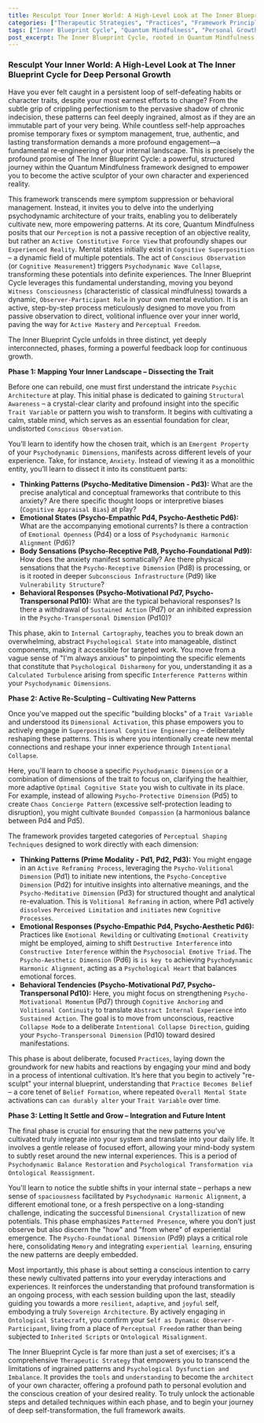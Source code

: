 ```yaml
---
title: Resculpt Your Inner World: A High-Level Look at The Inner Blueprint Cycle for Deep Personal Growth
categories: ["Therapeutic Strategies", "Practices", "Framework Principles"]
tags: ["Inner Blueprint Cycle", "Quantum Mindfulness", "Personal Growth", "Self-Transformation", "Psychodynamic Dimensions", "Conscious Observation", "Active Mastery", "Perceptual Freedom", "Sovereign Architecture", "Belief Formation"]
post_excerpt: The Inner Blueprint Cycle, rooted in Quantum Mindfulness, offers a powerful framework for profound personal transformation. This three-phase process guides individuals from passively observing self-defeating patterns to actively re-sculpting their internal landscape. By understanding the underlying psychodynamic architecture, you can become the conscious architect of your character, cultivating lasting change and a more resilient self.
---
```


### Resculpt Your Inner World: A High-Level Look at The Inner Blueprint Cycle for Deep Personal Growth

Have you ever felt caught in a persistent loop of self-defeating habits or character traits, despite your most earnest efforts to change? From the subtle grip of crippling perfectionism to the pervasive shadow of chronic indecision, these patterns can feel deeply ingrained, almost as if they are an immutable part of your very being. While countless self-help approaches promise temporary fixes or symptom management, true, authentic, and lasting transformation demands a more profound engagement—a fundamental re-engineering of your internal landscape. This is precisely the profound promise of The Inner Blueprint Cycle: a powerful, structured journey within the Quantum Mindfulness framework designed to empower you to become the active sculptor of your own character and experienced reality.

This framework transcends mere symptom suppression or behavioral management. Instead, it invites you to delve into the underlying psychodynamic architecture of your traits, enabling you to deliberately cultivate new, more empowering patterns. At its core, Quantum Mindfulness posits that our `Perception` is not a passive reception of an objective reality, but rather an `Active Constitutive Force View` that profoundly shapes our `Experienced Reality`. Mental states initially exist in `Cognitive Superposition` – a dynamic field of multiple potentials. The act of `Conscious Observation` (or `Cognitive Measurement`) triggers `Psychodynamic Wave Collapse`, transforming these potentials into definite experiences. The Inner Blueprint Cycle leverages this fundamental understanding, moving you beyond `Witness Consciousness` (characteristic of classical mindfulness) towards a dynamic, `Observer-Participant Role` in your own mental evolution. It is an active, step-by-step process meticulously designed to move you from passive observation to direct, volitional influence over your inner world, paving the way for `Active Mastery` and `Perceptual Freedom`.

The Inner Blueprint Cycle unfolds in three distinct, yet deeply interconnected, phases, forming a powerful feedback loop for continuous growth.

**Phase 1: Mapping Your Inner Landscape – Dissecting the Trait**

Before one can rebuild, one must first understand the intricate `Psychic Architecture` at play. This initial phase is dedicated to gaining `Structural Awareness` – a crystal-clear clarity and profound insight into the specific `Trait Variable` or pattern you wish to transform. It begins with cultivating a calm, stable mind, which serves as an essential foundation for clear, undistorted `Conscious Observation`.

You’ll learn to identify how the chosen trait, which is an `Emergent Property` of your `Psychodynamic Dimensions`, manifests across different levels of your experience. Take, for instance, `Anxiety`. Instead of viewing it as a monolithic entity, you’ll learn to dissect it into its constituent parts:
*   **Thinking Patterns (Psycho-Meditative Dimension - Pd3):** What are the precise analytical and conceptual frameworks that contribute to this anxiety? Are there specific thought loops or interpretive biases (`Cognitive Appraisal Bias`) at play?
*   **Emotional States (Psycho-Empathic Pd4, Psycho-Aesthetic Pd6):** What are the accompanying emotional currents? Is there a contraction of `Emotional Openness` (Pd4) or a loss of `Psychodynamic Harmonic Alignment` (Pd6)?
*   **Body Sensations (Psycho-Receptive Pd8, Psycho-Foundational Pd9):** How does the anxiety manifest somatically? Are there physical sensations that the `Psycho-Receptive Dimension` (Pd8) is processing, or is it rooted in deeper `Subconscious Infrastructure` (Pd9) like `Vulnerability Structure`?
*   **Behavioral Responses (Psycho-Motivational Pd7, Psycho-Transpersonal Pd10):** What are the typical behavioral responses? Is there a withdrawal of `Sustained Action` (Pd7) or an inhibited expression in the `Psycho-Transpersonal Dimension` (Pd10)?

This phase, akin to `Internal Cartography`, teaches you to break down an overwhelming, abstract `Psychological State` into manageable, distinct components, making it accessible for targeted work. You move from a vague sense of "I'm always anxious" to pinpointing the specific elements that constitute that `Psychological Disharmony` for you, understanding it as a `Calculated Turbulence` arising from specific `Interference Patterns` within your `Psychodynamic Dimensions`.

**Phase 2: Active Re-Sculpting – Cultivating New Patterns**

Once you've mapped out the specific "building blocks" of a `Trait Variable` and understood its `Dimensional Activation`, this phase empowers you to actively engage in `Superpositional Cognitive Engineering` – deliberately reshaping these patterns. This is where you intentionally create new mental connections and reshape your inner experience through `Intentional Collapse`.

Here, you'll learn to choose a specific `Psychodynamic Dimension` or a combination of dimensions of the trait to focus on, clarifying the healthier, more adaptive `Optimal Cognitive State` you wish to cultivate in its place. For example, instead of allowing `Psycho-Protective Dimension` (Pd5) to create `Chaos Concierge Pattern` (excessive self-protection leading to disruption), you might cultivate `Bounded Compassion` (a harmonious balance between Pd4 and Pd5).

The framework provides targeted categories of `Perceptual Shaping Techniques` designed to work directly with each dimension:
*   **Thinking Patterns (Prime Modality - Pd1, Pd2, Pd3):** You might engage in an `Active Reframing Process`, leveraging the `Psycho-Volitional Dimension` (Pd1) to initiate new intentions, the `Psycho-Conceptive Dimension` (Pd2) for intuitive insights into alternative meanings, and the `Psycho-Meditative Dimension` (Pd3) for structured thought and analytical re-evaluation. This is `Volitional Reframing` in action, where Pd1 actively `dissolves` `Perceived Limitation` and `initiates` new `Cognitive Processes`.
*   **Emotional Responses (Psycho-Empathic Pd4, Psycho-Aesthetic Pd6):** Practices like `Emotional Rewilding` or cultivating `Emotional Creativity` might be employed, aiming to shift `Destructive Interference` into `Constructive Interference` within the `Psychosocial Emotive Triad`. The `Psycho-Aesthetic Dimension` (Pd6) is `is key to` achieving `Psychodynamic Harmonic Alignment`, acting as a `Psychological Heart` that balances emotional forces.
*   **Behavioral Tendencies (Psycho-Motivational Pd7, Psycho-Transpersonal Pd10):** Here, you might focus on strengthening `Psycho-Motivational Momentum` (Pd7) through `Cognitive Anchoring` and `Volitional Continuity` to translate `Abstract Internal Experience` into `Sustained Action`. The goal is to move from unconscious, reactive `Collapse Mode` to a deliberate `Intentional Collapse Direction`, guiding your `Psycho-Transpersonal Dimension` (Pd10) toward desired manifestations.

This phase is about deliberate, focused `Practices`, laying down the groundwork for new habits and reactions by engaging your mind and body in a process of intentional cultivation. It’s here that you begin to actively "re-sculpt" your internal blueprint, understanding that `Practice Becomes Belief` – a core tenet of `Belief Formation`, where repeated `Overall Mental State` activations can `can durably alter` your `Trait Variable` over time.

**Phase 3: Letting It Settle and Grow – Integration and Future Intent**

The final phase is crucial for ensuring that the new patterns you've cultivated truly integrate into your system and translate into your daily life. It involves a gentle release of focused effort, allowing your mind-body system to subtly reset around the new internal experiences. This is a period of `Psychodynamic Balance Restoration` and `Psychological Transformation via Ontological Reassignment`.

You'll learn to notice the subtle shifts in your internal state – perhaps a new sense of `spaciousness` facilitated by `Psychodynamic Harmonic Alignment`, a different emotional tone, or a fresh perspective on a long-standing challenge, indicating the successful `Dimensional Crystallization` of new potentials. This phase emphasizes `Patterned Presence`, where you don't just observe but also discern the "how" and "from where" of experiential emergence. The `Psycho-Foundational Dimension` (Pd9) plays a critical role here, consolidating `Memory` and integrating `experiential learning`, ensuring the new patterns are deeply embedded.

Most importantly, this phase is about setting a conscious intention to carry these newly cultivated patterns into your everyday interactions and experiences. It reinforces the understanding that profound transformation is an ongoing process, with each session building upon the last, steadily guiding you towards a more `resilient`, `adaptive`, and `joyful` self, embodying a truly `Sovereign Architecture`. By actively engaging in `Ontological Statecraft`, you confirm your `Self as Dynamic Observer-Participant`, living from a place of `Perceptual Freedom` rather than being subjected to `Inherited Scripts` or `Ontological Misalignment`.

The Inner Blueprint Cycle is far more than just a set of exercises; it's a comprehensive `Therapeutic Strategy` that empowers you to transcend the limitations of ingrained patterns and `Psychological Dysfunction and Imbalance`. It provides the `tools` and `understanding` to become the `architect` of your own character, offering a profound path to personal evolution and the conscious creation of your desired reality. To truly unlock the actionable steps and detailed techniques within each phase, and to begin your journey of deep self-transformation, the full framework awaits.